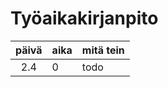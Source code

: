 # Työaikakirjanpito

| päivä | aika | mitä tein  |
| :----:|:-----| :-----|
| 2.4   | 0    | todo |
